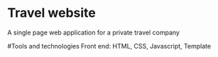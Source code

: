# Travel website
A single page web application for a private travel company

#Tools and technologies
Front end: HTML, CSS, Javascript, Template


